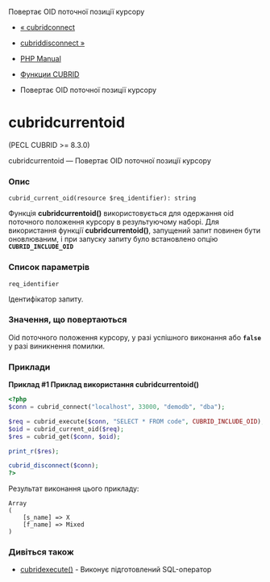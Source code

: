 Повертає OID поточної позиції курсору

-   [« cubridconnect](function.cubrid-connect.html)
    
-   [cubriddisconnect »](function.cubrid-disconnect.html)
    
-   [PHP Manual](index.html)
    
-   [Функции CUBRID](ref.cubrid.html)
    
-   Повертає OID поточної позиції курсору
    

# cubridcurrentoid

(PECL CUBRID >= 8.3.0)

cubridcurrentoid — Повертає OID поточної позиції курсору

### Опис

```methodsynopsis
cubrid_current_oid(resource $req_identifier): string
```

Функція **cubridcurrentoid()** використовується для одержання oid поточного положення курсору в результуючому наборі. Для використання функції **cubridcurrentoid()**, запущений запит повинен бути оновлюваним, і при запуску запиту було встановлено опцію **`CUBRID_INCLUDE_OID`**

### Список параметрів

`req_identifier`

Ідентифікатор запиту.

### Значення, що повертаються

Oid поточного положення курсору, у разі успішного виконання або **`false`** у разі виникнення помилки.

### Приклади

**Приклад #1 Приклад використання **cubridcurrentoid()****

```php
<?php
$conn = cubrid_connect("localhost", 33000, "demodb", "dba");

$req = cubrid_execute($conn, "SELECT * FROM code", CUBRID_INCLUDE_OID);
$oid = cubrid_current_oid($req);
$res = cubrid_get($conn, $oid);

print_r($res);

cubrid_disconnect($conn);
?>
```

Результат виконання цього прикладу:

```
Array
(
    [s_name] => X
    [f_name] => Mixed
)
```

### Дивіться також

-   [cubridexecute()](function.cubrid-execute.html) - Виконує підготовлений SQL-оператор
